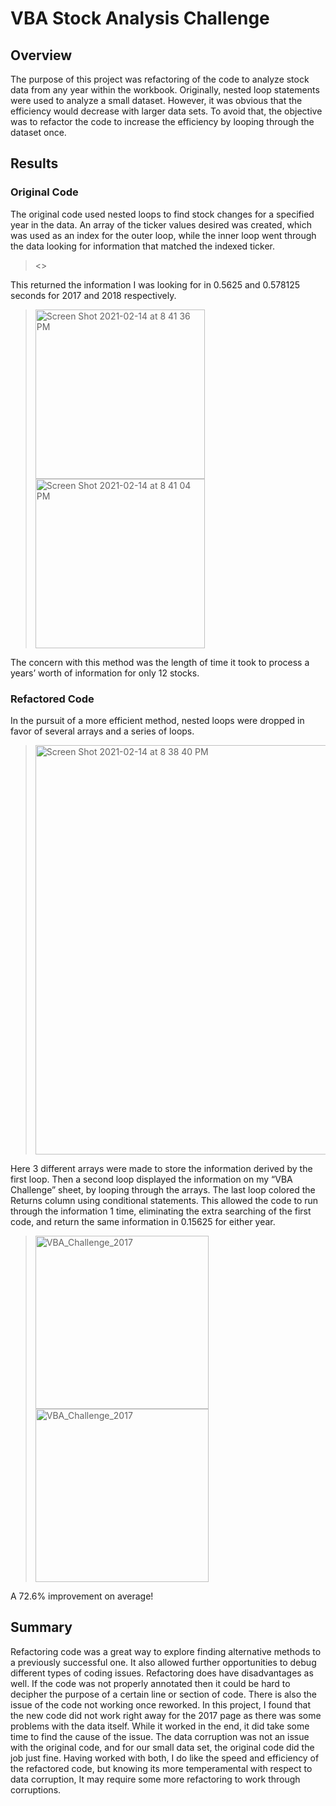 # VBA Stock Analysis Challenge 

## Overview

The purpose of this project was refactoring of the code to analyze stock data from any year within the workbook. Originally, nested loop statements were used to analyze a small dataset. However, it was obvious that the efficiency would decrease with larger data sets. To avoid that, the objective was to refactor the code to increase the efficiency by looping through the dataset once. 

## Results 

### Original Code 

The original code used nested loops to find stock changes for a specified year in the data. An array of the ticker values desired was created, which was used as an index for the outer loop, while the inner loop went through the data looking for information that matched the indexed ticker.
> <>

This returned the information I was looking for in 0.5625 and 0.578125 seconds for 2017 and 2018 respectively.
> <img width="271" alt="Screen Shot 2021-02-14 at 8 41 36 PM" src="https://user-images.githubusercontent.com/78064648/107908400-ca573100-6f0a-11eb-8b71-92489e4450a5.png">
> <img width="271" alt="Screen Shot 2021-02-14 at 8 41 04 PM" src="https://user-images.githubusercontent.com/78064648/107908430-e064f180-6f0a-11eb-8486-e9b8b6f395b5.png">
 
 The concern with this method was the length of time it took to process a years’ worth of information for only 12 stocks. 

### Refactored Code

In the pursuit of a more efficient method, nested loops were dropped in favor of several arrays and a series of loops. 
> <img width="655" alt="Screen Shot 2021-02-14 at 8 38 40 PM" src="https://user-images.githubusercontent.com/78064648/107908540-215d0600-6f0b-11eb-98a0-1967307f4e03.png"> 

Here 3 different arrays were made to store the information derived by the first loop. Then a second loop displayed the information on my “VBA Challenge” sheet, by looping through the arrays. The last loop colored the Returns column using conditional statements. This allowed the code to run through the information 1 time, eliminating the extra searching of the first code, and return the same information in 0.15625 for either year.
> <img width="277" alt="VBA_Challenge_2017" src="https://user-images.githubusercontent.com/78064648/107908722-87e22400-6f0b-11eb-9b55-b02f31ec93b0.png">
> <img width="277" alt="VBA_Challenge_2017" src="https://user-images.githubusercontent.com/78064648/107908726-8a447e00-6f0b-11eb-91fb-a7dd801ada55.png">
A 72.6% improvement on average!

## Summary  

Refactoring code was a great way to explore finding alternative methods to a previously successful one. It also allowed further opportunities to debug different types of coding issues. Refactoring does have disadvantages as well. If the code was not properly annotated then it could be hard to decipher the purpose of a certain line or section of code. There is also the issue of the code not working once reworked. In this project, I found that the new code did not work right away for the 2017 page as there was some problems with the data itself. While it worked in the end, it did take some time to find the cause of the issue. The data corruption was not an issue with the original code, and for our small data set, the original code did the job just fine. Having worked with both, I do like the speed and efficiency of the refactored code, but knowing its more temperamental with respect to data corruption, It may require some more refactoring to work through corruptions. 
